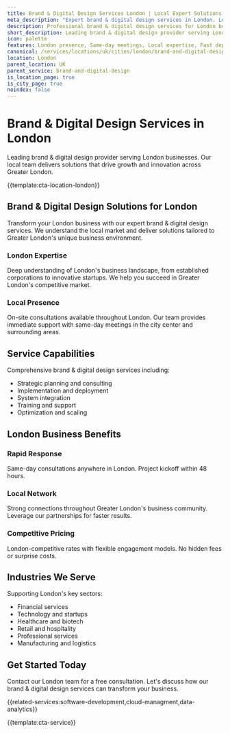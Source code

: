 ```yaml
---
title: Brand & Digital Design Services London | Local Expert Solutions
meta_description: "Expert brand & digital design services in London. Local team, same-day consultations, proven results. Transform your business today."
description: Professional brand & digital design services for London businesses
short_description: Leading brand & digital design provider serving London and Greater London.
icon: palette
features: London presence, Same-day meetings, Local expertise, Fast deployment, Competitive rates, Proven track record
canonical: /services/locations/uk/cities/london/brand-and-digital-design-london.html
location: London
parent_location: UK
parent_service: brand-and-digital-design
is_location_page: true
is_city_page: true
noindex: false
---
```


# Brand & Digital Design Services in London

Leading brand & digital design provider serving London businesses. Our local team delivers solutions that drive growth and innovation across Greater London.

{{template:cta-location-london}}

## Brand & Digital Design Solutions for London

Transform your London business with our expert brand & digital design services. We understand the local market and deliver solutions tailored to Greater London's unique business environment.

### London Expertise

Deep understanding of London's business landscape, from established corporations to innovative startups. We help you succeed in Greater London's competitive market.

### Local Presence

On-site consultations available throughout London. Our team provides immediate support with same-day meetings in the city center and surrounding areas.

## Service Capabilities

Comprehensive brand & digital design services including:
- Strategic planning and consulting
- Implementation and deployment
- System integration
- Training and support
- Optimization and scaling

## London Business Benefits

### Rapid Response
Same-day consultations anywhere in London. Project kickoff within 48 hours.

### Local Network
Strong connections throughout Greater London's business community. Leverage our partnerships for faster results.

### Competitive Pricing
London-competitive rates with flexible engagement models. No hidden fees or surprise costs.

## Industries We Serve

Supporting London's key sectors:
- Financial services
- Technology and startups
- Healthcare and biotech
- Retail and hospitality
- Professional services
- Manufacturing and logistics

## Get Started Today

Contact our London team for a free consultation. Let's discuss how our brand & digital design services can transform your business.

{{related-services:software-development,cloud-managment,data-analytics}}

{{template:cta-service}}
